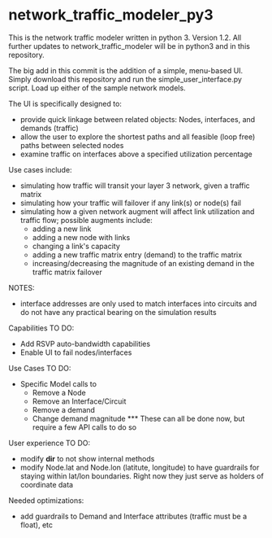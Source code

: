 # network_traffic_modeler_py3
This is the network traffic modeler written in python 3.  Version 1.2.  All further updates to network_traffic_modeler will be in python3 and in this repository.

The big add in this commit is the addition of a simple, menu-based UI.  Simply download this repository and run the simple_user_interface.py script.  Load up either of the sample network models.  

The UI is specifically designed to:
- provide quick linkage between related objects: Nodes, interfaces, and demands (traffic)
- allow the user to explore the shortest paths and all feasible (loop free) paths between selected nodes
- examine traffic on interfaces above a specified utilization percentage



Use cases include:
  - simulating how traffic will transit your layer 3 network, given a
  traffic matrix
  - simulating how your traffic will failover if any link(s) or node(s) fail
  - simulating how a given network augment will affect link utilization
  and traffic flow; possible augments include: 
    - adding a new link
    - adding a new node with links
    - changing a link's capacity
    - adding a new traffic matrix entry (demand) to the traffic matrix
    - increasing/decreasing the magnitude of an existing demand in the traffic matrix failover       

NOTES:
- interface addresses are only used to match interfaces into circuits and do
not have any practical bearing on the simulation results

Capabilities TO DO:
- Add RSVP auto-bandwidth capabilities
- Enable UI to fail nodes/interfaces

Use Cases TO DO:
- Specific Model calls to
    - Remove a Node
    - Remove an Interface/Circuit
    - Remove a demand
    - Change demand magnitude
    *** These can all be done now, but require a few API calls to do so

User experience TO DO:
- modify __dir__ to not show internal methods
- modify Node.lat and Node.lon (latitute, longitude) to have guardrails for 
staying within lat/lon boundaries.  Right now they just serve as holders of 
coordinate data

Needed optimizations:
- add guardrails to Demand and Interface attributes (traffic must be a float), etc
